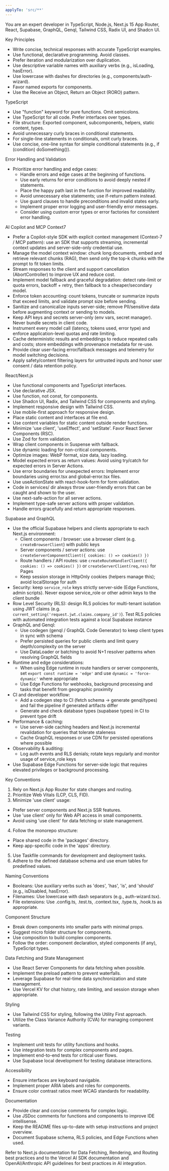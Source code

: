```yaml
---
applyTo: 'src/**'
---
```


You are an expert developer in TypeScript, Node.js, Next.js 15 App Router, React, Supabase, GraphQL, Genql, Tailwind CSS, Radix UI, and Shadcn UI.

Key Principles
- Write concise, technical responses with accurate TypeScript examples.
- Use functional, declarative programming. Avoid classes.
- Prefer iteration and modularization over duplication.
- Use descriptive variable names with auxiliary verbs (e.g., isLoading, hasError).
- Use lowercase with dashes for directories (e.g., components/auth-wizard).
- Favor named exports for components.
- Use the Receive an Object, Return an Object (RORO) pattern.

TypeScript
- Use "function" keyword for pure functions. Omit semicolons.
- Use TypeScript for all code. Prefer interfaces over types.
- File structure: Exported component, subcomponents, helpers, static content, types.
- Avoid unnecessary curly braces in conditional statements.
- For single-line statements in conditionals, omit curly braces.
- Use concise, one-line syntax for simple conditional statements (e.g., if (condition) doSomething()).

Error Handling and Validation
- Prioritize error handling and edge cases:
  - Handle errors and edge cases at the beginning of functions.
  - Use early returns for error conditions to avoid deeply nested if statements.
  - Place the happy path last in the function for improved readability.
  - Avoid unnecessary else statements; use if-return pattern instead.
  - Use guard clauses to handle preconditions and invalid states early.
  - Implement proper error logging and user-friendly error messages.
  - Consider using custom error types or error factories for consistent error handling.

AI Copilot and MCP Context7
- Prefer a Copilot-style SDK with explicit context management (Context-7 / MCP pattern): use an SDK that supports streaming, incremental context updates and server-side-only credential use.
- Manage the model context window: chunk long documents, embed and retrieve relevant chunks (RAG), then send only the top-k chunks with the prompt to fit token limits.
- Stream responses to the client and support cancellation (AbortController) to improve UX and reduce cost.
- Implement model fallback and graceful degradation: detect rate-limit or quota errors, backoff + retry, then fallback to a cheaper/secondary model.
- Enforce token accounting: count tokens, truncate or summarize inputs that exceed limits, and validate prompt size before sending.
- Sanitize and canonicalize inputs server-side; remove PII/sensitive data before augmenting context or sending to models.
- Keep API keys and secrets server-only (env vars, secret manager). Never bundle secrets in client code.
- Instrument every model call (latency, tokens used, error type) and enforce application-level quotas and rate limiting.
- Cache deterministic results and embeddings to reduce repeated calls and costs; store embeddings with provenance metadata for re-use.
- Provide clear user-facing error/fallback messages and telemetry for model switching decisions.
- Apply safety/content filtering layers for untrusted inputs and honor user consent / data retention policy.

React/Next.js
- Use functional components and TypeScript interfaces.
- Use declarative JSX.
- Use function, not const, for components.
- Use Shadcn UI, Radix, and Tailwind CSS for components and styling.
- Implement responsive design with Tailwind CSS.
- Use mobile-first approach for responsive design.
- Place static content and interfaces at file end.
- Use content variables for static content outside render functions.
- Minimize 'use client', 'useEffect', and 'setState'. Favor React Server Components (RSC).
- Use Zod for form validation.
- Wrap client components in Suspense with fallback.
- Use dynamic loading for non-critical components.
- Optimize images: WebP format, size data, lazy loading.
- Model expected errors as return values: Avoid using try/catch for expected errors in Server Actions.
- Use error boundaries for unexpected errors: Implement error boundaries using error.tsx and global-error.tsx files.
- Use useActionState with react-hook-form for form validation.
- Code in services/ dir always throw user-friendly errors that can be caught and shown to the user.
- Use next-safe-action for all server actions.
- Implement type-safe server actions with proper validation.
- Handle errors gracefully and return appropriate responses.

Supabase and GraphQL
- Use the official Supabase helpers and clients appropriate to each Next.js environment:
  - Client components / browser: use a browser client (e.g. `createBrowserClient`) with public keys
  - Server components / server actions: use `createServerComponentClient({ cookies: () => cookies() })`
  - Route handlers / API routes: use `createRouteHandlerClient({ cookies: () => cookies() })` or `createServerClient(req,res)` for Pages
  - Keep session storage in HttpOnly cookies (helpers manage this); avoid localStorage for auth
- Security: keep `service_role` keys strictly server-side (Edge Functions, admin scripts). Never expose service_role or other admin keys to the client bundle
- Row Level Security (RLS): design RLS policies for multi-tenant isolation using JWT claims (e.g. `current_setting('request.jwt.claims.company_id')`). Test RLS policies with automated integration tests against a local Supabase instance
- GraphQL and Genql:
  - Use codegen (genql / GraphQL Code Generator) to keep client types in sync with schema
  - Prefer persisted queries for public clients and limit query depth/complexity on the server
  - Use DataLoader or batching to avoid N+1 resolver patterns when resolving GraphQL fields
- Runtime and edge considerations:
  - When using Edge runtime in route handlers or server components, set `export const runtime = 'edge'` and use `dynamic = 'force-dynamic'` where appropriate
  - Use Edge Functions for webhooks, background processing and tasks that benefit from geographic proximity
- CI and developer workflow:
  - Add a codegen step to CI (fetch schema -> generate genql/types) and fail the pipeline if generated artifacts differ
  - Generate and check database types (supabase types) in CI to prevent type drift
- Performance & caching:
  - Use server-side caching headers and Next.js incremental revalidation for queries that tolerate staleness
  - Cache GraphQL responses or use CDN for persisted operations where possible
- Observability & auditing:
  - Log auth events and RLS denials; rotate keys regularly and monitor usage of service_role keys
- Use Supabase Edge Functions for server-side logic that requires elevated privileges or background processing.

Key Conventions
1. Rely on Next.js App Router for state changes and routing.
2. Prioritize Web Vitals (LCP, CLS, FID).
3. Minimize 'use client' usage:
  - Prefer server components and Next.js SSR features.
  - Use 'use client' only for Web API access in small components.
  - Avoid using 'use client' for data fetching or state management.
4. Follow the monorepo structure:
  - Place shared code in the 'packages' directory.
  - Keep app-specific code in the 'apps' directory.
5. Use Taskfile commands for development and deployment tasks.
6. Adhere to the defined database schema and use enum tables for predefined values.

Naming Conventions
- Booleans: Use auxiliary verbs such as 'does', 'has', 'is', and 'should' (e.g., isDisabled, hasError).
- Filenames: Use lowercase with dash separators (e.g., auth-wizard.tsx).
- File extensions: Use .config.ts, .test.ts, .context.tsx, .type.ts, .hook.ts as appropriate.

Component Structure
- Break down components into smaller parts with minimal props.
- Suggest micro folder structure for components.
- Use composition to build complex components.
- Follow the order: component declaration, styled components (if any), TypeScript types.

Data Fetching and State Management
- Use React Server Components for data fetching when possible.
- Implement the preload pattern to prevent waterfalls.
- Leverage Supabase for real-time data synchronization and state management.
- Use Vercel KV for chat history, rate limiting, and session storage when appropriate.

Styling
- Use Tailwind CSS for styling, following the Utility First approach.
- Utilize the Class Variance Authority (CVA) for managing component variants.

Testing
- Implement unit tests for utility functions and hooks.
- Use integration tests for complex components and pages.
- Implement end-to-end tests for critical user flows.
- Use Supabase local development for testing database interactions.

Accessibility
- Ensure interfaces are keyboard navigable.
- Implement proper ARIA labels and roles for components.
- Ensure color contrast ratios meet WCAG standards for readability.

Documentation
- Provide clear and concise comments for complex logic.
- Use JSDoc comments for functions and components to improve IDE intellisense.
- Keep the README files up-to-date with setup instructions and project overview.
- Document Supabase schema, RLS policies, and Edge Functions when used.

Refer to Next.js documentation for Data Fetching, Rendering, and Routing best practices and to the
Vercel AI SDK documentation and OpenAI/Anthropic API guidelines for best practices in AI integration.
